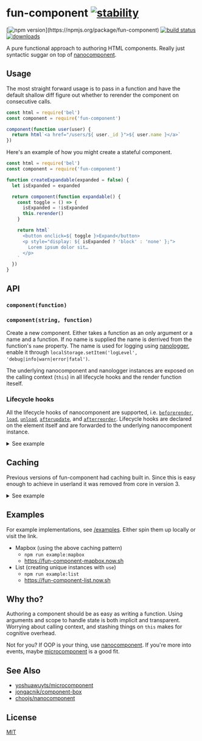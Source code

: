 # fun-component [![stability](https://img.shields.io/badge/stability-experimental-orange.svg?style=flat-square)](https://nodejs.org/api/documentation.html#documentation_stability_index)

[![npm version](https://img.shields.io/npm/v/fun-component.svg?)](https://npmjs.org/package/fun-component) [![build status](https://img.shields.io/travis/tornqvist/fun-component/master.svg?style=flat-square)](https://travis-ci.org/tornqvist/fun-component)
[![downloads](http://img.shields.io/npm/dm/fun-component.svg?style=flat-square)](https://npmjs.org/package/fun-component)

A pure functional approach to authoring HTML components. Really just syntactic suggar on top of [nanocomponent](https://github.com/choojs/nanocomponent).

## Usage

The most straight forward usage is to pass in a function and have the default shallow diff figure out whether to rerender the component on consecutive calls.

```javascript
const html = require('bel')
const component = require('fun-component')

component(function user(user) {
  return html`<a href="/users/${ user._id }">${ user.name }</a>`
})
```

Here's an example of how you might create a stateful component.

```javascript
const html = require('bel')
const component = require('fun-component')

function createExpandable(expanded = false) {
  let isExpanded = expanded

  return component(function expandable() {
    const toggle = () => {
      isExpanded = !isExpanded
      this.rerender()
    }

    return html`
      <button onclick=${ toggle }>Expand</button>
      <p style="display: ${ isExpanded ? 'block' : 'none' };">
        Lorem ipsum dolor sit…
      </p>
    `
  })
}
```

## API

### `component(function)`
### `component(string, function)`

Create a new component. Either takes a function as an only argument or a name and a function. If no name is supplied the name is derrived from the function's `name` property. The name is used for logging using [nanologger](https://github.com/choojs/nanologger), enable it through `localStorage.setItem('logLevel', 'debug|info|warn|error|fatal')`.

The underlying nanocomponent and nanologger instances are exposed on the calling context (`this`) in all lifecycle hooks and the render function iteself.

### Lifecycle hooks

All the lifecycle hooks of nanocomponent are supported, i.e. [`beforerender`](https://github.com/choojs/nanocomponent#nanocomponentprototypebeforerenderel), [`load`](https://github.com/choojs/nanocomponent#nanocomponentprototypeloadel), [`unload`](https://github.com/choojs/nanocomponent#nanocomponentprototypeunloadel), [`afterupdate`](https://github.com/choojs/nanocomponent#nanocomponentprototypeafterupdateel), and [`afterreorder`](https://github.com/choojs/nanocomponent#nanocomponentprototypeafterreorderel). Lifecycle hooks are declared on the element itself and are forwarded to the underlying nanocomponent instance.

<details>
<summary>See example</summary>

```javascript
component(function hooks(name) {
  return html`
    <div onupdate=${ update } onbeforerender=${ beforerender } onload=${ load } onunload=${ unload } onafterupdate=${ afterupdate } onafterreorder=${ afterreorder }>
      Hello ${ name }!
    </div>
  `
})

function update(el, [name], [prev]) {
  return name !== prev
}

function beforerender(el, name) {
  this.debug(`${ name } about to render`)
}

function load(el, name) {
  this.debug(`${ name } mounted in DOM`)
}

function unload(name) {
  this.debug(`${ name } removed from DOM`)
}

function afterupdate(el, name) {
  this.debug(`${ name } updated`)
}

function afterreorder(el, name) {
  this.debug(`${ name }`)
}
```

</details>

## Caching

Previous versions of fun-component had caching built in. Since this is easy enough to achieve in userland it was removed from core in version 3.

<details>
<summary>See example</summary>

```javascript
function createMap(name = 'map') {
  let map, cached

  return component(name, function (coordinates) {
    if (!this._loaded && cached) {
      return cached
    }

    return html`
      <div class="Map" onupdate=${ update } onload=${ load }>
      </div>
    `

    function update(element, [coordinates], [prev]) {
      if (coordinates.lng !== prev.lng || coordinates.lat !== prev.lat) {
        map.setCenter([coordinates.lng, coordinates.lat])
      }
      return false
    }

    function load(element, coordinates) {
      cached = element

      if (cached) {
        map.setCenter([coordinates.lng, coordinates.lat]).resize()
      } else {
        cached = element
        map = new mapboxgl.Map({
          container: element,
          center: [coordinates.lng, coordinates.lat],
        })
      }
    }
  })
}
```

</details>

## Examples

For example implementations, see [/examples](/examples). Either spin them up locally or visit the link.

- Mapbox (using the above caching pattern)
  - `npm run example:mapbox`
  - https://fun-component-mapbox.now.sh
- List (creating unique instances with `use`)
  - `npm run example:list`
  - https://fun-component-list.now.sh

## Why tho?

Authoring a component should be as easy as writing a function. Using arguments and scope to handle state is both implicit and transparent. Worrying about calling context, and stashing things on `this` makes for cognitive overhead.

Not for you? If OOP is your thing, use [nanocomponent](https://github.com/choojs/nanocomponent). If you're more into events, maybe [microcomponent](https://github.com/yoshuawuyts/microcomponent) is a good fit.

## See Also

- [yoshuawuyts/microcomponent](https://github.com/yoshuawuyts/microcomponent)
- [jongacnik/component-box](https://github.com/jongacnik/component-box)
- [choojs/nanocomponent](https://github.com/choojs/nanocomponent)

## License

[MIT](https://tldrlegal.com/license/mit-license)
